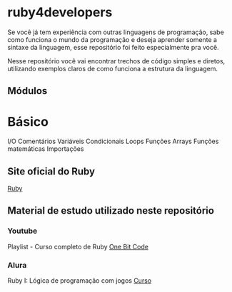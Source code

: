 # ruby4developers

Se você já tem experiência com outras linguagens de programação, sabe como funciona
o mundo da programação e deseja aprender somente a sintaxe da linguagem, esse repositório
foi feito especialmente pra você.

Nesse repositório você vai encontrar trechos de código simples e diretos, utilizando exemplos
claros de como funciona a estrutura da linguagem.

## Módulos
# Básico
I/O
Comentários
Variáveis
Condicionais
Loops
Funções
Arrays
Funções matemáticas
Importações

## Site oficial do Ruby
[Ruby](https://www.ruby-lang.org/pt/)

## Material de estudo utilizado neste repositório
### Youtube
Playlist - Curso completo de Ruby [One Bit Code](https://www.youtube.com/watch?v=2js9Q_BMD-8&list=PLdDT8if5attEOcQGPHLNIfnSFiJHhGDOZ)

### Alura
Ruby I: Lógica de programação com jogos [Curso](https://cursos.alura.com.br/course/introducao-a-programacao-com-ruby-e-jogos-1)
